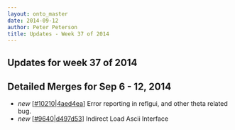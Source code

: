 ```yaml
---
layout: onto_master
date: 2014-09-12
author: Peter Peterson
title: Updates - Week 37 of 2014
---
```

Updates for week 37 of 2014
---------------------------

Detailed Merges for Sep 6 - 12, 2014
------------------------------------
* *new* \[[#10210](http://trac.mantidproject.org/mantid/ticket/10210)\|[4aed4ea](https://github.com/mantidproject/mantid/commit/4aed4eabfab7b8c801381ebe9798d14a77514238)\] Error reporting in reflgui, and other theta related bug.
* *new* \[[#9640](http://trac.mantidproject.org/mantid/ticket/9640)\|[d497d53](https://github.com/mantidproject/mantid/commit/d497d539ad9856881e98423d261858838363639a)\] Indirect Load Ascii Interface
